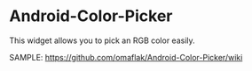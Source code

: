 # Android-Color-Picker
This widget allows you to pick an RGB color easily.

SAMPLE: https://github.com/omaflak/Android-Color-Picker/wiki
